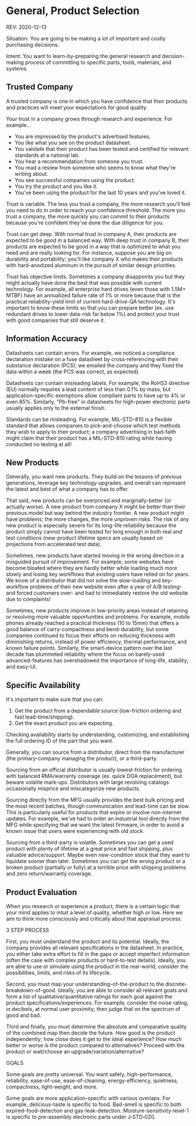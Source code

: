 # General, Product Selection

REV: 2020-12-13

Situation: You are going to be making a lot of important and costly purchasing decisions.

Intent: You want to learn-by-preparing the general research and decision-making process of committing to specific parts, tools, materials, and systems.

## Trusted Company

A trusted company is one in which you have confidence that their products and practices will meet your expectations for good quality.

Your trust in a company grows through research and experience. For example...

* You are impressed by the product's advertised features.
* You like what you see on the product datasheet.
* You validate that their product has been tested and certified for relevant standards at a national lab.
* You hear a recommendation from someone you trust.
* You read a review from someone who seems to know what they're writing about.
* You see successful companies using the product.
* You try the product and you like it.
* You've been using the product for the last 10 years and you've loved it.

Trust is variable. The less you trust a company, the more research you'll feel you need to do in order to reach your confidence threshold. The more you trust a company, the more quickly you can commit to their products because you're confident they've done the due diligence for you.

Trust can get deep. With normal trust in company A, their products are expected to be good in a balanced way. With deep trust in company B, their products are expected to be good in a way that is optimized to what you need and are really looking for. For instance, suppose you are big on durability and portability; you'll like company X who makes their products with hard-anodized aluminum in the pursuit of similar design priorities.

Trust has objective limits. Sometimes a company disappoints you but they might actually have done the best that was possible with current technology. For example, all enterprise hard drives (even those with 1.5M+ MTBF) have an annualized failure rate of 1% or more because that is the practical reliability-yield limit of current hard-drive-QA technology. It's important to know these limits so that you can prepare better (ex. use redundant drives to lower data-risk far below 1%) and protect your trust with good companies that still deserve it.

## Information Accuracy

Datasheets can contain errors. For example, we noticed a compliance declaration mistake on a fuse datasheet by cross-referencing with their substance declaration (PCS); we emailed the company and they fixed the data within a week (the PCS was correct, as expected).

Datasheets can contain misleading labels. For example, the RoHS3 directive (EU) normally requires a lead content of less than 0.1% by mass, but application-specific exemptions allow compliant parts to have up to 4% or even 85%. Similarly, "Pb-free" in datasheets for high-power electronic parts usually applies only to the external finish.

Standards can be misleading. For example, MIL-STD-810 is a flexible standard that allows companies to pick-and-choose which test methods they wish to apply to their product; a company advertising in bad-faith might claim that their product has a MIL-STD-810 rating while having conducted no testing at all! 

## New Products

Generally, you want new products. They build on the lessons of previous generations, leverage key technology upgrades, and overall can represent the latest and best of what a company has to offer.

That said, new products can be overpriced and marginally-better (or actually worse). A new product from company X might be better than their previous model but way behind the industry frontier. A new product might have problems; the more changes, the more unproven risks. The risk of any new product is especially severe for its long-life reliability because the product simply cannot have been tested for long enough in both real and test conditions (new-product lifetime specs are usually based on projections from accelerated test data). 

Sometimes, new products have started moving in the wrong direction in a misguided pursuit of improvement. For example, some websites have become bloated where they are hardly better while loading much more slowly and losing key workflows that existing users have relied on for years. We know of a distributor that did not solve the slow-loading and key-workflow problems of their new website even after a year of A/B testing- and forced customers over- and had to immediately restore the old website due to complaints!

Sometimes, new products improve in low-priority areas instead of retaining or resolving more valuable opportunities and problems. For example, mobile phones already reached a practical thickness (10 to 15mm) that offers a good balance of carry-compactness and bend-durability, but some companies continued to focus their efforts on reducing thickness with diminishing returns, instead of power efficiency, thermal performance, and known failure points. Similarly, the smart-device pattern over the last decade has plummeted reliability where the focus on barely-used advanced-features has overshadowed the importance of long-life, stability, and easy-UI.

## Specific Availability

It's important to make sure that you can:

1. Get the product from a dependable source (low-friction ordering and fast lead-time/shipping).
2. Get the exact product you are expecting.

Checking availability starts by understanding, customizing, and establishing the full ordering ID of the part that you want.

Generally, you can source from a distributor, direct from the manufacturer (the primary-company managing the product), or a third-party.

Sourcing from an official distributor is usually lowest-friction for ordering with balanced RMA/warranty coverage (ex. quick DOA replacement), but beware volatile mark-ups. Distributors with large revolving catalogs occasionally misprice and miscategorize new products.

Sourcing directly from the MFG usually provides the best bulk pricing and the most recent batches, though communication and lead-time can be slow. This is particularly useful for products that expire or involve non-internet updates. For example, we've had to order an industrial tool directly from the MFG while specifying that we want the latest firmware, in order to avoid a known issue that users were experiencing with old stock.

Sourcing from a third-party is volatile. Sometimes you can get a used product with plenty of lifetime at a great price and fast shipping, plus valuable advice/support. Maybe even new-condition stock that they want to liquidate sooner than later. Sometimes you can get the wrong product or a broken product (partially or fully) at a terrible price with shipping problems and zero return/warranty coverage.

## Product Evaluation

When you research or experience a product, there is a certain logic that your mind applies to intuit a level of quality, whether high or low. Here we aim to think more consciously and critically about that appraisal process.

3 STEP PROCESS

First, you must understand the product and its potential. Ideally, the company provides all relevant specifications in the datasheet. In practice, you either take extra effort to fill in the gaps or accept imperfect information (often the case with complex products or hard-to-test details). Ideally, you are able to use or simulate using the product in the real-world; consider the possibilities, limits, and risks of its lifecycle.

Second, you must map your understanding-of-the-product to the discrete-breakdown-of-good. Ideally, you are able to consider all relevant goals and form a list of qualitative/quantitative ratings for each goal against the product specifications/experiences. For example, consider the noise rating, in decibels, at normal user proximity; then judge that on the spectrum of good and bad.

Third and finally, you must determine the absolute and comparative quality of the combined map then decide the future. How good is the product independently; how close does it get to the ideal experience? How much better or worse is the product compared to alternatives? Proceed with the product or wait/choose an upgrade/variation/alternative?

GOALS

Some goals are pretty universal. You want safety, high-performance, reliability, ease-of-use, ease-of-cleaning, energy-efficiency, quietness, compactness, light-weight, and more. 

Some goals are more application-specific with various overlaps. For example, delicious-taste is specific to food. Bad-smell is specific to both expired-food-detection and gas-leak-detection. Moisture-sensitivity-level-1 is specific to pre-assembly electronic parts under J‑STD‑020.




